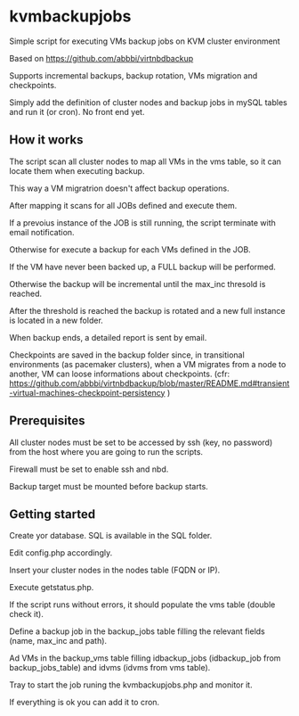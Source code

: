 # kvmbackupjobs
Simple script for executing VMs backup jobs on KVM cluster environment

Based on https://github.com/abbbi/virtnbdbackup

Supports incremental backups, backup rotation, VMs migration and checkpoints.

Simply add the definition of cluster nodes and backup jobs in mySQL tables and run it (or cron).
No front end yet.

## How it works
The script scan all cluster nodes to map all VMs in the vms table, so it can locate them when executing backup.

This way a VM migratrion doesn't affect backup operations.

After mapping it scans for all JOBs defined and execute them.

If a prevoius instance of the JOB is still running, the script terminate with email notification.

Otherwise for execute a backup for each VMs defined in the JOB.

If the VM have never been backed up, a FULL backup will be performed.

Otherwise the backup will be incremental until the max_inc thresold is reached.

After the threshold is reached the backup is rotated and a new full instance is located in a new folder.

When backup ends, a detailed report is sent by email.

Checkpoints are saved in the backup folder since, in transitional environments (as pacemaker clusters), when a VM migrates from a node to another, VM can loose informations about checkpoints.
(cfr: https://github.com/abbbi/virtnbdbackup/blob/master/README.md#transient-virtual-machines-checkpoint-persistency )

## Prerequisites
All cluster nodes must be set to be accessed by ssh (key, no password) from the host where you are going to run the scripts.

Firewall must be set to enable ssh and nbd.

Backup target must be mounted before backup starts.


## Getting started
Create yor database. SQL is available in the SQL folder.

Edit config.php accordingly.

Insert your cluster nodes in the nodes table (FQDN or IP).

Execute getstatus.php.

If the script runs without errors, it should populate the vms table (double check it).

Define a backup job in the backup_jobs table filling the relevant fields (name, max_inc and path).

Ad VMs in the backup_vms table filling idbackup_jobs (idbackup_job from backup_jobs_table) and idvms (idvms from vms table).

Tray to start the job runing the kvmbackupjobs.php and monitor it.

If everything is ok you can add it to cron.








